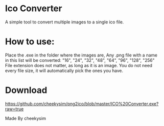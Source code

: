 # Ico Converter

A simple tool to convert multiple images to a single ico file.

# How to use:
Place the .exe in the folder where the images are,
Any .png file with a name in this list will be converted: "16", "24", "32", "48", "64", "96", "128", "256"
File extension does not matter, as long as it is an image.
You do not need every file size, it will automatically pick the ones you have.

# Download

https://github.com/cheekysim/png2ico/blob/master/ICO%20Converter.exe?raw=true


Made By cheekysim
